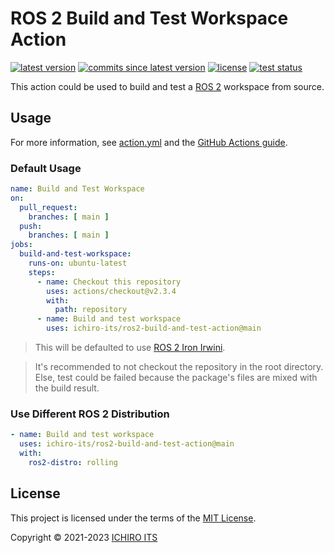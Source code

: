 # ROS 2 Build and Test Workspace Action

[![latest version](https://img.shields.io/github/v/release/ichiro-its/ros2-build-and-test-action)](https://github.com/ichiro-its/ros2-build-and-test-action/releases/)
[![commits since latest version](https://img.shields.io/github/commits-since/ichiro-its/ros2-build-and-test-action/latest)](https://github.com/ichiro-its/ros2-build-and-test-action/releases/)
[![license](https://img.shields.io/github/license/ichiro-its/ros2-build-and-test-action)](./LICENSE)
[![test status](https://img.shields.io/github/workflow/status/ichiro-its/ros2-build-and-test-action/Action%20Test?label=test)](https://github.com/ichiro-its/ros2-build-and-test-action/actions)

This action could be used to build and test a [ROS 2](https://www.ros.org/) workspace from source.

## Usage

For more information, see [action.yml](./action.yml) and the [GitHub Actions guide](https://docs.github.com/en/actions/learn-github-actions/introduction-to-github-actions).

### Default Usage

```yaml
name: Build and Test Workspace
on:
  pull_request:
    branches: [ main ]
  push:
    branches: [ main ]
jobs:
  build-and-test-workspace:
    runs-on: ubuntu-latest
    steps:
      - name: Checkout this repository
        uses: actions/checkout@v2.3.4
        with:
          path: repository
      - name: Build and test workspace
        uses: ichiro-its/ros2-build-and-test-action@main
```

> This will be defaulted to use [ROS 2 Iron Irwini](https://docs.ros.org/en/foxy/Releases/Release-Iron-Irwini.html).

> It's recommended to not checkout the repository in the root directory.
> Else, test could be failed because the package's files are mixed with the build result.

### Use Different ROS 2 Distribution

```yaml
- name: Build and test workspace
  uses: ichiro-its/ros2-build-and-test-action@main
  with:
    ros2-distro: rolling
```

## License

This project is licensed under the terms of the [MIT License](./LICENSE).

Copyright © 2021-2023 [ICHIRO ITS](https://github.com/ichiro-its)
